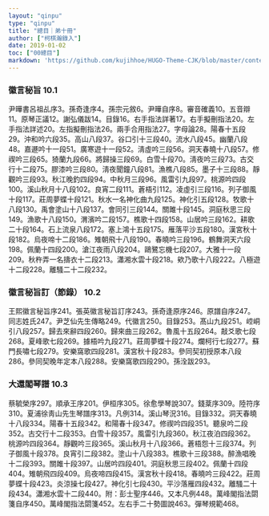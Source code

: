 ```yaml
---
layout: "qinpu"
type: "qinpu"
title: "總目｜弟十冊"
author: ["柯棋瀚錄入"]
date: 2019-01-02
toc: ["00總目"]
markdown: 'https://github.com/kujihhoe/HUGO-Theme-CJK/blob/master/content/qinpu/00table/10.md'
---
```


### 徽言秘旨 10.1

尹曄書呂祖乩序3。孫奇逢序4。孫宗元敘6。尹曄自序8。審音確義10。五音辯11。原琴正議12。謝弘儀跋14。目錄16。右手指法詳著17。右手擬刪指法20。左手指法詳述20。左指擬刪指法26。兩手合用指法27。字母論28。陽春十五段29。沖和吟六段35。高山八段37。谷口引十三段40。流水八段45。幽蘭八段48。嘉遯吟十一段51。廣寒遊十一段52。淸虛吟三段56。洞天春曉十八段57。修禊吟三段65。猗蘭九段66。將歸操三段69。白雪十段70。淸夜吟三段73。古交行十二段75。膠漆吟三段80。淸夜聞鐘八段81。漁樵八段85。墨子十三段88。靜觀吟三段93。秋江晚釣四段94。中秋月三段96。風雷引九段97。桃源吟四段100。溪山秋月十八段102。良宵二段111。蒼梧引112。凌虛引三段116。列子御風十段117。莊周夢蝶十段121。秋水一名神化曲九段125。神化引五段128。牧歌十八段130。禹會塗山十八段137。會同引三段144。關雎十段145。洞庭秋思三段149。漁歌十八段150。渭濱吟二段157。樵歌十四段158。山居吟三段162。耕歌二十段164。石上流泉八段172。塞上鴻十五段175。雁落平沙五段180。漢宮秋十段182。烏夜啼十二段186。雉朝飛十八段190。春曉吟三段196。鶴舞洞天六段198。佩蘭十四段200。滄江夜雨八段204。鷗鷺忘機七段207。大雅十一段209。秋杵弄一名擣衣十二段213。瀟湘水雲十段218。欸乃歌十八段222。八極遊十二段228。離騷二十二段232。

### 徽言秘旨訂（節錄） 10.2

王熙徽言秘旨序241。張英徽言秘旨訂序243。孫奇逢原序246。原譜自序247。同志姓氏247。尹芝仙先生傳略249。代徽言250。目錄253。髙山九段251。崆峒引八段257。歸去來辭四段260。歸來曲三段262。魯風十五段264。敲爻歌七段268。夏峰歌七段269。據梧吟九段271。莊周夢蝶十段274。爛柯行七段277。蘇門長嘯七段279。安樂窩歌四段281。漢宮秋十段283。參同契初授原本八段286。參同契晚年定本八段288。安樂窩歌四段290。孫洤跋293。

### 大還閣琴譜 10.3

蔡毓榮序297。順承王序201。伊桓序305。徐愈學琴說307。錢棻序309。陸符序310。夏浦徐靑山先生琴譜序313。凡例314。溪山琴況316。目錄332。洞天春曉十八段334。陽春十五段342。和陽春十段347。修禊吟四段351。聽泉吟二段352。古交行十二段353。白雪十段357。風雷引九段360。秋江夜泊四段362。桃源吟四段364。靜觀吟三段365。溪山秋月十八段366。蒼梧怨十三段374。列子御風十段378。良宵引二段382。塗山十八段383。樵歌十三段388。醉漁唱晚十二段393。關雎十段397。山居吟四段401。洞庭秋思三段402。佩蘭十四段404。雉朝飛四段409。烏夜啼四段415。漢宮秋十段418。春曉吟三段422。莊周夢蝶十段423。炎涼操七段427。神化引七段430。平沙落雁四段432。離騷二十段434。瀟湘水雲十二段440。附：彭士聖序446。又本凡例448。萬峰閣指法閟箋自序450。萬峰閣指法閟箋452。左右手二十勢圖說463。彈琴規範468。
